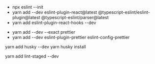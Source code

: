 <!-- ESLINT  -->

- npx eslint --init 
- yarn add --dev eslint-plugin-react@latest @typescript-eslint/eslint-plugin@latest @typescript-eslint/parser@latest
- yarn add eslint-plugin-react-hooks --dev

<!-- PRETTIER -->
- yarn add --dev --exact prettier
- yarn add --dev eslint-plugin-prettier eslint-config-prettier

<!-- HUSKY -->
yarn add husky --dev
yarn husky install

<!-- LINT STAGED -->
yarn add lint-staged --dev